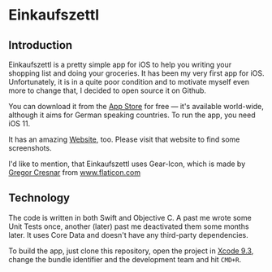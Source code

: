 # Einkaufszettl

## Introduction

Einkaufszettl is a pretty simple app for iOS to help you writing your shopping list and doing your groceries. It has been my very first app for iOS. Unfortunately, it is in a quite poor condition and to motivate myself even more to change that, I decided to open source it on Github.

You can download it from the [App Store](https://itunes.apple.com/de/app/einkaufszettl/id1016435355?l=de&ls=1&mt=8) for free — it's available world-wide, although it aims for German speaking countries. To run the app, you need iOS 11.

It has an amazing [Website](https://bullenscheisse.de/einkaufszettl/), too. Please visit that website to find some screenshots.

I'd like to mention, that Einkaufszettl uses Gear-Icon, which is made by [Gregor Cresnar](http://www.flaticon.com/authors/gregor-cresnar) from www.flaticon.com

## Technology

The code is written in both Swift and Objective C. A past me wrote some Unit Tests once, another (later) past me deactivated them some months later. It uses Core Data and doesn't have any third-party dependencies.

To build the app, just clone this repository, open the project in [Xcode 9.3](https://developer.apple.com/news/releases/?id=03292018d), change the bundle identifier and the development team and hit `CMD+R`.